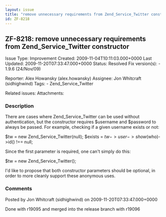 ```yaml
---
layout: issue
title: "remove unnecessary requirements from Zend_Service_Twitter constructor"
id: ZF-8218
---
```


ZF-8218: remove unnecessary requirements from Zend\_Service\_Twitter constructor
--------------------------------------------------------------------------------

 Issue Type: Improvement Created: 2009-11-04T10:11:03.000+0000 Last Updated: 2009-11-20T07:33:47.000+0000 Status: Resolved Fix version(s): - 1.9.6 (24/Nov/09)
 
 Reporter:  Alex Howansky (alex.howansky)  Assignee:  Jon Whitcraft (sidhighwind)  Tags: - Zend\_Service\_Twitter
 
 Related issues: 
 Attachments: 
### Description

There are cases where Zend\_Service\_Twitter can be used without authentication, but the constructor requires $username and $password to always be passed. For example, checking if a given username exists or not:

$tw = new Zend\_Service\_Twitter(null); $exists = $tw->user->show($who)->id() !== null;

Since the first parameter is required, one can't simply do this:

$tw = new Zend\_Service\_Twitter();

I'd like to propose that both constructor parameters should be optional, in order to more cleanly support these anonymous uses.

 

 

### Comments

Posted by Jon Whitcraft (sidhighwind) on 2009-11-20T07:33:47.000+0000

Done with r19095 and merged into the release branch with r19096

 

 